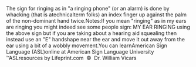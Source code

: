 The sign for ringing as in "a ringing phone" (or an alarm) is done 
			by whacking (that is atechnicalterm folks) an index finger 
			up against the palm of the non-dominant hand twice.Notes:If you mean "ringing" as in my ears are ringing you might indeed see 
			some people sign: MY EAR RINGING using the above sign but if you are 
			taking about a hearing aid squealing then instead use an "E" 
			handshape near the ear and move it out away from the ear using a bit 
			of a wobbly movement.You can learnAmerican Sign Language (ASL)online at American Sign Language University ™ASLresources by Lifeprint.com  ©  Dr. William Vicars